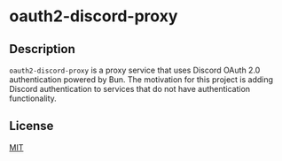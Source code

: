 # oauth2-discord-proxy

## Description

`oauth2-discord-proxy` is a proxy service that uses Discord OAuth 2.0 authentication powered by Bun.
The motivation for this project is adding Discord authentication to services that do not have authentication functionality.

## License

[MIT](./LICENSE)
